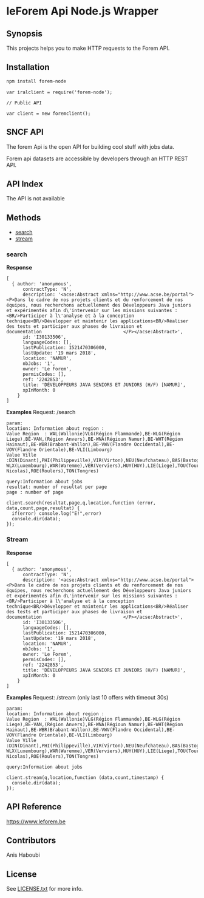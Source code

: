 # leForem Api Node.js Wrapper

## Synopsis

This projects helps you to make HTTP requests to the Forem API.


## Installation

```sh
npm install forem-node
```

```javasctipt
var iralclient = require('forem-node');
```

```javasctipt
// Public API

var client = new foremclient();

```

## SNCF API

The forem Api is the open API for building cool stuff with jobs data. 

Forem api datasets are accessible by developers through an HTTP REST API.


## API Index
The API is not available 


## Methods

* [search](#search)
* [stream](#stream)



### search

**Response**

```javasctipt
[ 
  { author: 'anonymous',
      contractType: 'N',
      description: '<acse:Abstract xmlns="http://www.acse.be/portal"><P>Dans le cadre de nos projets clients et du renforcement de nos équipes, nous recherchons actuellement des Développeurs Java juniors et expérimentés afin d\'intervenir sur les missions suivantes :<BR/>Participer à l\'analyse et à la conception technique<BR/>Développer et maintenir les applications<BR/>Réaliser des tests et participer aux phases de livraison et documentation                              </P></acse:Abstract>',
      id: 'I30133506',
      languageCodes: [],
      lastPublication: 1521470306000,
      lastUpdate: '19 mars 2018',
      location: 'NAMUR',
      nbJobs: '1',
      owner: 'Le Forem',
      permisCodes: [],
      ref: '2242853',
      title: 'DÉVELOPPEURS JAVA SENIORS ET JUNIORS (H/F) [NAMUR]',
      xpInMonth: 0 
    } 
]
```

**Examples**
Request:
    /search

    param: 
    location: Information about region : 
    Value Region  : WAL(Wallonie)VLG(Région Flammande),BE-WLG(Région Liege),BE-VAN,(Région Anvers),BE-WNA(Régioun Namur),BE-WHT(Région Hainaut),BE-WBR(Brabant-Wallon),BE-VWV(Flandre Occidental),BE-VOV(Flandre Orientale),BE-VLI(Limbourg)
    Value Ville :DIN(Dinant),PHI(Philippeville),VIR(Virton),NEU(Neufchateau),BAS(Bastogne),BE-WLX(Luxembourg),WAR(Waremme),VER(Verviers),HUY(HUY),LIE(Liege),TOU(Tournai),THU(Thuin),SOI(Soignies),MOU(Mouscron),HAS(Hasselt),GAN(GAND),OOS(Ostende),AAL(Alost),IEP(Ypres),KOR(Courtrai),BRG(Bruges),LEU(Louvain),MEC(Malines),TUR(Turnhout),SIN(Saint-Nicolas),ROE(Roulers),TON(Tongres)

    query:Information about jobs
    resultat: number of resultat per page
    page : number of page

```javasctipt
client.search(resultat,page,q,location,function (error, data,count,page,resultat) {
  if(error) console.log("E!",error)
  console.dir(data);
});

```


### Stream

**Response**

```javasctipt
[ 
  { author: 'anonymous',
      contractType: 'N',
      description: '<acse:Abstract xmlns="http://www.acse.be/portal"><P>Dans le cadre de nos projets clients et du renforcement de nos équipes, nous recherchons actuellement des Développeurs Java juniors et expérimentés afin d\'intervenir sur les missions suivantes :<BR/>Participer à l\'analyse et à la conception technique<BR/>Développer et maintenir les applications<BR/>Réaliser des tests et participer aux phases de livraison et documentation                              </P></acse:Abstract>',
      id: 'I30133506',
      languageCodes: [],
      lastPublication: 1521470306000,
      lastUpdate: '19 mars 2018',
      location: 'NAMUR',
      nbJobs: '1',
      owner: 'Le Forem',
      permisCodes: [],
      ref: '2242853',
      title: 'DÉVELOPPEURS JAVA SENIORS ET JUNIORS (H/F) [NAMUR]',
      xpInMonth: 0 
    } 
]
```

**Examples**
Request:
    /stream (only last 10 offers with timeout 30s)

    param: 
    location: Information about region : 
    Value Region  : WAL(Wallonie)VLG(Région Flammande),BE-WLG(Région Liege),BE-VAN,(Région Anvers),BE-WNA(Régioun Namur),BE-WHT(Région Hainaut),BE-WBR(Brabant-Wallon),BE-VWV(Flandre Occidental),BE-VOV(Flandre Orientale),BE-VLI(Limbourg)
    Value Ville :DIN(Dinant),PHI(Philippeville),VIR(Virton),NEU(Neufchateau),BAS(Bastogne),BE-WLX(Luxembourg),WAR(Waremme),VER(Verviers),HUY(HUY),LIE(Liege),TOU(Tournai),THU(Thuin),SOI(Soignies),MOU(Mouscron),HAS(Hasselt),GAN(GAND),OOS(Ostende),AAL(Alost),IEP(Ypres),KOR(Courtrai),BRG(Bruges),LEU(Louvain),MEC(Malines),TUR(Turnhout),SIN(Saint-Nicolas),ROE(Roulers),TON(Tongres)

    query:Information about jobs

```javasctipt
client.stream(q,location,function (data,count,timestamp) {
  console.dir(data);
});

```

## API Reference

https://www.leforem.be 

## Contributors

Anis Haboubi

## License

See [LICENSE.txt](LICENSE.txt) for more info.
